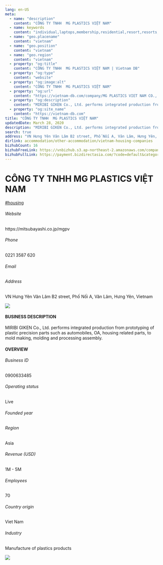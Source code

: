 ```yaml
---
lang: en-US
meta:
  - name: "description"
    content: "CÔNG TY TNHH  MG PLASTICS VIỆT NAM"
  - name: keywords
    content: "individual,laptops,membership,residential,resort,resorts,speakers,spirits,virtual,wireless,wireless,wireless,wireless,wireless,wireless,wireless,wireless,vietnam-housing-companies"
  - name: "geo.placename"
    content: "vietnam"
  - name: "geo.position"
    content: "vietnam"
  - name: "geo.region"
    content: "vietnam"
  - property: "og:title"
    content: "CÔNG TY TNHH  MG PLASTICS VIỆT NAM | Vietnam DB"
  - property: "og:type"
    content: "website"
  - property: "og:image:alt"
    content: "CÔNG TY TNHH  MG PLASTICS VIỆT NAM"
  - property: "og:url"
    content: "https://vietnam-db.com/company/MG PLASTICS VIET NAM CO., LTD-2721978"
  - property: "og:description"
    content: "MIRIBI GIKEN Co., Ltd. performs integrated production from prototyping of plastic precision parts such as automobiles, OA, housing related parts, to mold making, molding and processing assembly."
  - property: "og:site_name"
    content: "https://vietnam-db.com"
title: "CÔNG TY TNHH  MG PLASTICS VIỆT NAM"
updatedDate: March 28, 2020
description: "MIRIBI GIKEN Co., Ltd. performs integrated production from prototyping of plastic precision parts such as automobiles, OA, housing related parts, to mold making, molding and processing assembly."
search: true
address: "VN Hưng Yên Văn Lâm B2 street, Phố Nối A, Văn Lâm, Hưng Yên, Vietnam"
dirlink: accommodation/other-accommodation/vietnam-housing-companies
bizhubCount: 16
bizhubFreeLink: https://vnbizhub.s3.ap-northeast-2.amazonaws.com/companies/vietnam-housing-companies_preview.xlsx
bizhubFullLink: https://payment.bizdirectasia.com/?code=default&category=bizhub&item=vietnam-housing-companies&redirect=https://vietnam-db.com
---
```



<div class="bd-item">
    <div class="item-content">
        <div class="detail-title-wrap">
            <h1 class="detail-title">
                CÔNG TY TNHH  MG PLASTICS VIỆT NAM
            </h1>
        </div>
		<div class="detail-tagslist"><a href="/accommodation/other-accommodation/tags/housing" class="detail-tagitem">#housing</a></div>
        <h6 class="bd-label">Website</h6>
        <p>https://mitsubayashi.co.jp/mgpv</p>
		<h6 class="bd-label">Phone</h6>
        <p>0221 3587 620</p>
        <h6 class="bd-label">Email</h6>
        <p><a class="textColorPrimary" href="#"></a></p>
        <h6 class="bd-label">Address</h6>
        <p>VN Hưng Yên Văn Lâm B2 street, Phố Nối A, Văn Lâm, Hưng Yên, Vietnam</p>
    </div>
</div>

<div class="banner-wrap text-center"><a href="" class="banner-link"><img src="/assets/vndb.com/BannerAds2.jpg" class="banner-img"></a></div>

<div class="bd-item">
    <div class="item-content">
        <h4 class="textColorPrimary item-title">BUSINESS DESCRIPTION</h4>
        <p>MIRIBI GIKEN Co., Ltd. performs integrated production from prototyping of plastic precision parts such as automobiles, OA, housing related parts, to mold making, molding and processing assembly.</p>
    </div>
</div>

<div class="bd-item">
    <div class="item-content">
        <h4 class="textColorPrimary item-title">OVERVIEW</h4>
        <div class="item-info">
            <h6 class="bd-label">Business ID</h6>
            <p>0900633485</p>
        </div>
        <div class="item-info">
            <h6 class="bd-label">Operating status</h6>
            <p>Live<small class="bd-status_dot live"></small></p>
        </div>
        <div class="item-info">
            <h6 class="bd-label">Founded year</h6>
            <p></p>
        </div>
        <div class="item-info">
            <h6 class="bd-label">Region</h6>
            <p>Asia</p>
        </div>
        <div class="item-info">
            <h6 class="bd-label">Revenue (USD)</h6>
            <p>1M - 5M</p>
        </div>
        <div class="item-info">
            <h6 class="bd-label">Employees</h6>
            <p>70</p>
        </div>
        <div class="item-info">
            <h6 class="bd-label">Country origin</h6>
            <p>Viet Nam</p>
        </div>
        <div class="item-info">
            <h6 class="bd-label">Industry</h6>
            <p>Manufacture of plastics products</p>
        </div>
    </div>
</div>

<div class="banner-wrap text-center"><a href="" class="banner-link"><img src="/assets/vndb.com/BannerAd_04_728x90.jpg" class="banner-img"></a></div>

<CustomPopup popupTitle="ENTER EMAIL TO DOWNLOAD" popupSubTitle="The companies data will be sent to your inbox. Please enter your email." :free="this.$frontmatter.bizhubFreeLink" :paid="this.$frontmatter.bizhubFullLink" :count="this.$frontmatter.bizhubCount"/>

